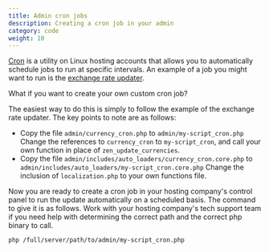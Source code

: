 ```yaml
---
title: Admin cron jobs 
description: Creating a cron job in your admin
category: code
weight: 10
---
```


[Cron](/user/first_steps/hosting/#cron) is a utility on Linux hosting accounts that allows you to automatically schedule jobs to run at specific intervals.  An example of a job you might want to run is the [exchange rate updater](/user/admin_pages/localization/currencies/#update-currencies). 

What if you want to create your own custom cron job? 

The easiest way to do this is simply to follow the example of the exchange rate updater.  The key points to note are as follows: 

- Copy the file `admin/currency_cron.php` to `admin/my-script_cron.php` Change the references to `currency_cron` to `my-script_cron`, and call your own function in place of `zen_update_currencies`. 
- Copy the file `admin/includes/auto_loaders/currency_cron.core.php` to `admin/includes/auto_loaders/my-script_cron.core.php`  Change the inclusion of `localization.php` to your own functions file.

Now you are ready to create a cron job in your hosting company's control panel to run the update automatically on a scheduled basis. The command to give it is as follows. Work with your hosting company's tech support team if you need help with determining the correct path and the correct php binary to call.

```
php /full/server/path/to/admin/my-script_cron.php
```

